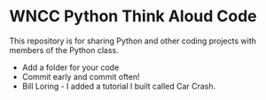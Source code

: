 # WNCC Python Think Aloud Code
This repository is for sharing Python and other coding projects with members of the Python class. 
- Add a folder for your code
- Commit early and commit often!
- Bill Loring - I added a tutorial I built called Car Crash. 

